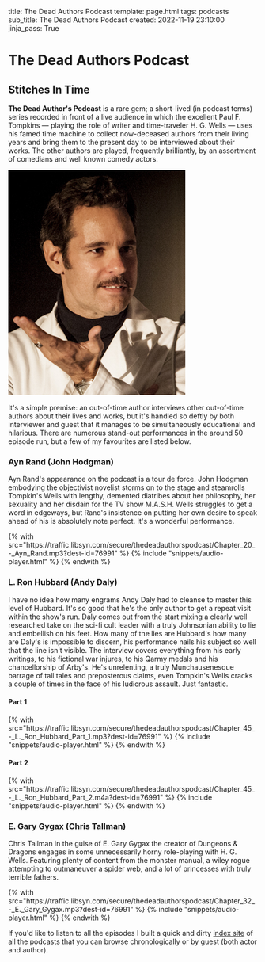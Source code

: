 title: The Dead Authors Podcast
template: page.html
tags: podcasts
sub_title: The Dead Authors Podcast
created: 2022-11-19 23:10:00
jinja_pass: True

# The Dead Authors Podcast

## Stitches In Time

**The Dead Author's Podcast** is a rare gem; a short-lived (in podcast terms) series recorded in front of a live audience in which
the excellent Paul F. Tompkins &mdash; playing the role of writer and time-traveler H. G. Wells &mdash; uses his famed time machine to collect now-deceased
authors from their living years and bring them to the present day to be interviewed about their works. The other authors are played,
frequently brilliantly, by an assortment of comedians and well known comedy actors.

![Paul F. Tompkins][pft]

It's a simple premise: an out-of-time author interviews other out-of-time authors about their lives and works, but it's handled
so deftly by both interviewer and guest that it manages to be simultaneously educational and hilarious. There are numerous stand-out
performances in the around 50 episode run, but a few of my favourites are listed below.

### Ayn Rand (John Hodgman)

Ayn Rand's appearance on the podcast is a tour de force. John Hodgman embodying the objectivist novelist storms on to the stage
and steamrolls Tompkin's Wells with lengthy, demented diatribes about her philosophy, her sexuality and her disdain for the
TV show M.A.S.H. Wells struggles to get a word in edgeways, but Rand's insistence on putting her own desire to speak ahead of his
is absolutely note perfect. It's a wonderful performance.

<div>
    {% with src="https://traffic.libsyn.com/secure/thedeadauthorspodcast/Chapter_20_-_Ayn_Rand.mp3?dest-id=76991" %}
        {% include "snippets/audio-player.html" %}
    {% endwith %}
</div>

### L. Ron Hubbard (Andy Daly)

I have no idea how many engrams Andy Daly had to cleanse to master this level of Hubbard. It's so good that he's the only author to get a repeat visit
within the show's run. Daly comes out from the start mixing a clearly well researched take on the sci-fi cult leader with a truly Johnsonian ability
to lie and embellish on his feet. How many of the lies are Hubbard's how many are Daly's is impossible to discern, his performance nails his subject so
well that the line isn't visible. The interview covers everything from his early writings, to his fictional war injures, to his Qarmy medals and his
chancellorship of Arby's. He's unrelenting, a truly Munchausenesque barrage of tall tales and preposterous claims, even Tompkin's Wells cracks a couple of
times in the face of his ludicrous assault. Just fantastic.

#### Part 1

<div>
    {% with src="https://traffic.libsyn.com/secure/thedeadauthorspodcast/Chapter_45_-_L._Ron_Hubbard_Part_1.mp3?dest-id=76991" %}
        {% include "snippets/audio-player.html" %}
    {% endwith %}
</div>

#### Part 2

<div>
    {% with src="https://traffic.libsyn.com/secure/thedeadauthorspodcast/Chapter_45_-_L._Ron_Hubbard_Part_2.m4a?dest-id=76991" %}
        {% include "snippets/audio-player.html" %}
    {% endwith %}
</div>

### E. Gary Gygax (Chris Tallman)

Chris Tallman in the guise of E. Gary Gygax the creator of Dungeons &amp; Dragons engages in some unnecessarily horny role-playing with H. G. Wells.
Featuring plenty of content from the monster manual, a wiley rogue attempting to outmaneuver a spider web, and
a lot of princesses with truly terrible fathers.

<div>
    {% with src="https://traffic.libsyn.com/secure/thedeadauthorspodcast/Chapter_32_-_E._Gary_Gygax.mp3?dest-id=76991" %}
        {% include "snippets/audio-player.html" %}
    {% endwith %}
</div>

If you'd like to listen to all the episodes I built a quick and dirty [index site](https://deadauthors-pod.themonstrouscavalca.de/) of all the 
podcasts that you can browse chronologically or by guest (both actor and author).

[pft]: /resources/img/pages/Paul_F_Tompkins.jpg "Paul F. Tompkins"

